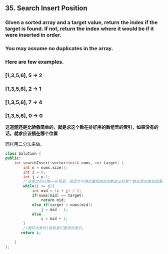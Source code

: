## 35. Search Insert Position ##
### Given a sorted array and a target value, return the index if the target is found. If not, return the index where it would be if it were inserted in order. ###

### You may assume no duplicates in the array. ###

### Here are few examples. ###
### [1,3,5,6], 5 → 2 ###
### [1,3,5,6], 2 → 1 ###
### [1,3,5,6], 7 → 4 ###
### [1,3,5,6], 0 → 0 ###

**这道题还是比骄傲简单的，就是求这个数在排好序的数组里的索引，如果没有的话，就求应该插在哪个位置**

同样用二分法来做。
```cpp
class Solution {
public:
    int searchInsert(vector<int>& nums, int target) {
        int n = nums.size();
        int i = 0;
        int j = n-1;
        /*这里之所以用<=符号是，是因为不确定最后找到的数是正好那个数还是前面或后面的数，同时需要考虑数组只有一个数的情况。*/
        while(i <= j){
            int mid = (i + j) / 2;
            if(nums[mid] == target)
                return mid;
            else if(target < nums[mid])
                j = mid - 1;
            else
                i = mid + 1;
        }
        //循环出来的i就是我们要找的索引。
       return i;
        
    }
};
```